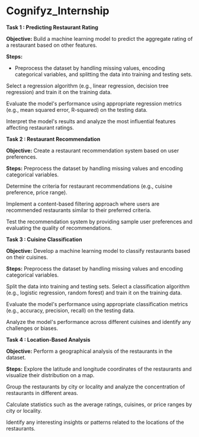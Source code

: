 # Cognifyz_Internship

**Task 1 : Predicting Restaurant Rating**

**Objective:**
Build a machine learning model to predict the
aggregate rating of a restaurant based on other features.

**Steps:**
* Preprocess the dataset by handling missing values,
encoding categorical variables, and splitting the data
into training and testing sets.

Select a regression algorithm (e.g., linear regression,
decision tree regression) and train it on the training data.

Evaluate the model's performance using appropriate
regression metrics (e.g., mean squared error, R-squared)
on the testing data.

Interpret the model's results and analyze the most
influential features affecting restaurant ratings.


**Task 2 : Restaurant Recommendation**

**Objective:**
Create a restaurant recommendation
system based on user preferences.

**Steps:**
Preprocess the dataset by handling missing
values and encoding categorical variables.

Determine the criteria for restaurant
recommendations (e.g., cuisine preference,
price range).

Implement a content-based filtering
approach where users are recommended
restaurants similar to their preferred criteria.

Test the recommendation system by
providing sample user preferences and
evaluating the quality of recommendations.

**Task 3 : Cuisine Classification**

**Objective:**
Develop a machine learning model to
classify restaurants based on their cuisines.

**Steps:**
Preprocess the dataset by handling missing values
and encoding categorical variables.

Split the data into training and testing sets.
Select a classification algorithm (e.g., logistic
regression, random forest) and train it on the
training data.

Evaluate the model's performance using
appropriate classification metrics (e.g., accuracy,
precision, recall) on the testing data.

Analyze the model's performance across different
cuisines and identify any challenges or biases.


**Task 4 : Location-Based Analysis**

**Objective:**
Perform a geographical analysis of the
restaurants in the dataset.

**Steps:**
Explore the latitude and longitude coordinates of
the restaurants and visualize their distribution on a
map.

Group the restaurants by city or locality and
analyze the concentration of restaurants in
different areas.

Calculate statistics such as the average ratings,
cuisines, or price ranges by city or locality.

Identify any interesting insights or patterns related
to the locations of the restaurants.
